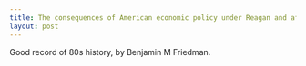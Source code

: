 ```yaml
---
title: The consequences of American economic policy under Reagan and after
layout: post
---
```


Good record of 80s history, by Benjamin M Friedman.
